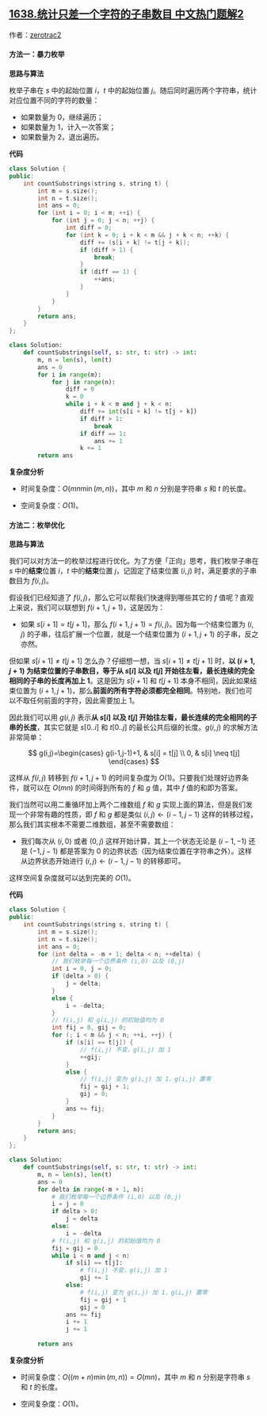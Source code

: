 ## [1638.统计只差一个字符的子串数目 中文热门题解2](https://leetcode.cn/problems/count-substrings-that-differ-by-one-character/solutions/100000/tong-ji-zhi-chai-yi-ge-zi-fu-de-zi-chuan-shu-mu-by)

作者：[zerotrac2](https://leetcode.cn/u/zerotrac2)
#### 方法一：暴力枚举

**思路与算法**

枚举子串在 $s$ 中的起始位置 $i$，$t$ 中的起始位置 $j$。随后同时遍历两个字符串，统计对应位置不同的字符的数量：

- 如果数量为 $0$，继续遍历；
- 如果数量为 $1$，计入一次答案；
- 如果数量为 $2$，退出遍历。

**代码**

```C++ [sol1-C++]
class Solution {
public:
    int countSubstrings(string s, string t) {
        int m = s.size();
        int n = t.size();
        int ans = 0;
        for (int i = 0; i < m; ++i) {
            for (int j = 0; j < n; ++j) {
                int diff = 0;
                for (int k = 0; i + k < m && j + k < n; ++k) {
                    diff += (s[i + k] != t[j + k]);
                    if (diff > 1) {
                        break;
                    }
                    if (diff == 1) {
                        ++ans;
                    }
                }
            }
        }
        return ans;
    }
};
```

```Python [sol1-Python3]
class Solution:
    def countSubstrings(self, s: str, t: str) -> int:
        m, n = len(s), len(t)
        ans = 0
        for i in range(m):
            for j in range(n):
                diff = 0
                k = 0
                while i + k < m and j + k < n:
                    diff += int(s[i + k] != t[j + k])
                    if diff > 1:
                        break
                    if diff == 1:
                        ans += 1
                    k += 1
        return ans
```

**复杂度分析**

- 时间复杂度：$O\big(mn \min(m, n)\big)$，其中 $m$ 和 $n$ 分别是字符串 $s$ 和 $t$ 的长度。

- 空间复杂度：$O(1)$。

#### 方法二：枚举优化

**思路与算法**

我们可以对方法一的枚举过程进行优化。为了方便「正向」思考，我们枚举子串在 $s$ 中的**结束**位置 $i$，$t$ 中的**结束**位置 $j$，记固定了结束位置 $(i, j)$ 时，满足要求的子串数目为 $f(i, j)$。

假设我们已经知道了 $f(i, j)$，那么它可以帮我们快速得到哪些其它的 $f$ 值呢？直观上来说，我们可以联想到 $f(i+1, j+1)$，这是因为：

- 如果 $s[i+1]=t[j+1]$，那么 $f(i+1,j+1)=f(i,j)$。因为每一个结束位置为 $(i,j)$ 的子串，往后扩展一个位置，就是一个结束位置为 $(i+1,j+1)$ 的子串，反之亦然。

但如果 $s[i+1]\neq t[j+1]$ 怎么办？仔细想一想，当 $s[i+1]\neq t[j+1]$ 时，**以 $(i+1,j+1)$ 为结束位置的子串数目，等于从 $s[i]$ 以及 $t[j]$ 开始往左看，最长连续的完全相同的子串的长度再加上 $1$**。这是因为 $s[i+1]$ 和 $t[j+1]$ 本身不相同，因此如果结束位置为 $(i+1,j+1)$，那么**前面的所有字符必须都完全相同**。特别地，我们也可以不取任何前面的字符，因此需要加上 $1$。

因此我们可以用 $g(i,j)$ 表示**从 $s[i]$ 以及 $t[j]$ 开始往左看，最长连续的完全相同的子串的长度**，其实它就是 $s[0..i]$ 和 $t[0..j]$ 的最长公共后缀的长度。$g(i,j)$ 的求解方法非常简单：

$$
g(i,j)=\begin{cases}
g(i-1,j-1)+1, & s[i] = t[j] \\
0, & s[i] \neq t[j]
\end{cases}
$$

这样从 $f(i,j)$ 转移到 $f(i+1,j+1)$ 的时间复杂度为 $O(1)$。只要我们处理好边界条件，就可以在 $O(mn)$ 的时间得到所有的 $f$ 和 $g$ 值，其中 $f$ 值的和即为答案。

我们当然可以用二重循环加上两个二维数组 $f$ 和 $g$ 实现上面的算法，但是我们发现一个非常有趣的性质，即 $f$ 和 $g$ 都是类似 $(i,j) \leftarrow (i-1,j-1)$ 这样的转移过程，那么我们其实根本不需要二维数组，甚至不需要数组：

- 我们每次从 $(i, 0)$ 或者 $(0, j)$ 这样开始计算，其上一个状态无论是 $(i-1,-1)$ 还是 $(-1,j-1)$ 都是答案为 $0$ 的边界状态（因为结束位置在字符串之外）。这样从边界状态开始进行 $(i,j) \leftarrow (i-1,j-1)$ 的转移即可。

这样空间复杂度就可以达到完美的 $O(1)$。

**代码**

```C++ [sol2-C++]
class Solution {
public:
    int countSubstrings(string s, string t) {
        int m = s.size();
        int n = t.size();
        int ans = 0;
        for (int delta = -m + 1; delta < n; ++delta) {
            // 我们枚举每一个边界条件 (i,0) 以及 (0,j)
            int i = 0, j = 0;
            if (delta > 0) {
                j = delta;
            }
            else {
                i = -delta;
            }
            // f(i,j) 和 g(i,j) 的初始值均为 0
            int fij = 0, gij = 0;
            for (; i < m && j < n; ++i, ++j) {
                if (s[i] == t[j]) {
                    // f(i,j) 不变，g(i,j) 加 1
                    ++gij;
                }
                else {
                    // f(i,j) 变为 g(i,j) 加 1，g(i,j) 置零
                    fij = gij + 1;
                    gij = 0;
                }
                ans += fij;
            }
        }
        return ans;
    }
};
```

```Python [sol2-Python3]
class Solution:
    def countSubstrings(self, s: str, t: str) -> int:
        m, n = len(s), len(t)
        ans = 0
        for delta in range(-m + 1, n):
            # 我们枚举每一个边界条件 (i,0) 以及 (0,j)
            i = j = 0
            if delta > 0:
                j = delta
            else:
                i = -delta
            # f(i,j) 和 g(i,j) 的初始值均为 0
            fij = gij = 0
            while i < m and j < n:
                if s[i] == t[j]:
                    # f(i,j) 不变，g(i,j) 加 1
                    gij += 1
                else:
                    # f(i,j) 变为 g(i,j) 加 1，g(i,j) 置零
                    fij = gij + 1
                    gij = 0
                ans += fij
                i += 1
                j += 1
        
        return ans
```

**复杂度分析**

- 时间复杂度：$O\big((m+n) \min(m, n)\big) = O(mn)$，其中 $m$ 和 $n$ 分别是字符串 $s$ 和 $t$ 的长度。

- 空间复杂度：$O(1)$。